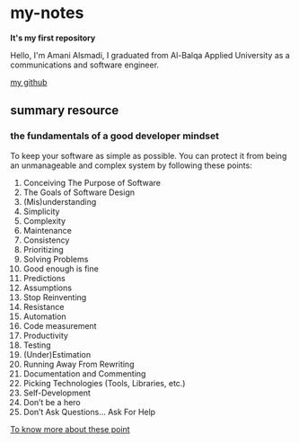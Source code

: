 # my-notes
**It's my first repository**

Hello, I'm Amani Alsmadi, I graduated from Al-Balqa Applied University as a communications and software engineer.

[my github](https://github.com/AmaniAlsmadi)

## summary resource

### **the fundamentals of a good developer mindset**


To keep your software as simple as possible. You can protect it from being an unmanageable and complex system by following these points:

1. Conceiving The Purpose of Software
2. The Goals of Software Design
3. (Mis)understanding
4. Simplicity
5. Complexity
6. Maintenance
7. Consistency
8. Prioritizing
9. Solving Problems
10. Good enough is fine
11. Predictions
12. Assumptions
13. Stop Reinventing
14. Resistance
15. Automation
16. Code measurement
17. Productivity
18. Testing
19. (Under)Estimation
20. Running Away From Rewriting
21. Documentation and Commenting
22. Picking Technologies (Tools, Libraries, etc.)
23. Self-Development
24. Don’t be a hero
25. Don’t Ask Questions… Ask For Help

[To know more about these point](https://www.freecodecamp.org/news/learn-the-fundamentals-of-a-good-developer-mindset-in-15-minutes-81321ab8a682/)


